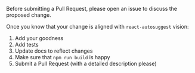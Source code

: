 Before submitting a Pull Request, please open an issue to discuss the proposed change.

Once you know that your change is aligned with `react-autosuggest` vision:

1. Add your goodness
2. Add tests
3. Update docs to reflect changes
4. Make sure that `npm run build` is happy
5. Submit a Pull Request (with a detailed description please)
